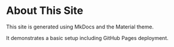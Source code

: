 # About This Site

This site is generated using MkDocs and the Material theme.

It demonstrates a basic setup including GitHub Pages deployment.
